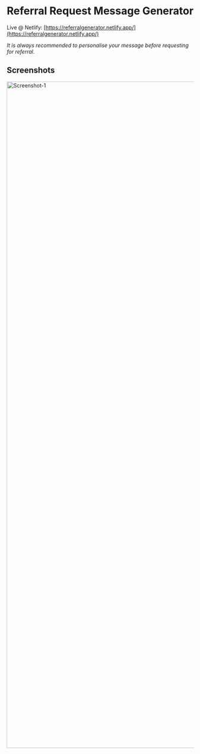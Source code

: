 # Referral Request Message Generator

Live @ Netlify: [https://referralgenerator.netlify.app/](https://referralgenerator.netlify.app/)

*It is always recommended to personalise your message before requesting for referral.*

## Screenshots

<img width="1792" alt="Screenshot-1" src="https://github.com/prasantmahato/referral_generator/assets/62459775/04975862-5db2-4af8-8db0-5e9c2d94add6">
